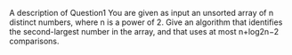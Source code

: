 A description of Question1
You are given as input an unsorted array of n distinct numbers, where n is a power of 2. Give an algorithm that identifies the second-largest number in the array, and that uses at most n+log2n−2 comparisons.